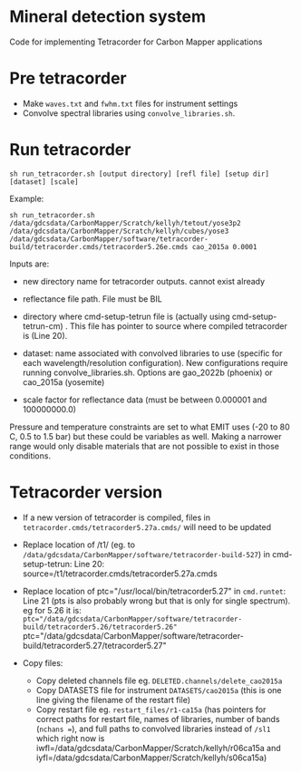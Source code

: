 # Mineral detection system

Code for implementing Tetracorder for Carbon Mapper applications

# Pre tetracorder

* Make `waves.txt` and `fwhm.txt` files for instrument settings
* Convolve spectral libraries using `convolve_libraries.sh`.

# Run tetracorder

```
sh run_tetracorder.sh [output directory] [refl file] [setup dir] [dataset] [scale]
```

Example:

```
sh run_tetracorder.sh /data/gdcsdata/CarbonMapper/Scratch/kellyh/tetout/yose3p2 /data/gdcsdata/CarbonMapper/Scratch/kellyh/cubes/yose3 /data/gdcsdata/CarbonMapper/software/tetracorder-build/tetracorder.cmds/tetracorder5.26e.cmds cao_2015a 0.0001
```

Inputs are:

* new directory name for tetracorder outputs. cannot exist already

* reflectance file path. File must be BIL

* directory where cmd-setup-tetrun file is (actually using cmd-setup-tetrun-cm) . This file has pointer to source where compiled tetracorder is (Line 20). 

* dataset: name associated with convolved libraries to use (specific for each wavelength/resolution configuration). New configurations require running convolve_libraries.sh. Options are gao_2022b (phoenix) or cao_2015a (yosemite)

* scale factor for reflectance data (must be between 0.000001 and 100000000.0)

Pressure and temperature constraints are set to what EMIT uses (-20 to 80 C, 0.5 to 1.5 bar) but these could be variables as well. Making a narrower range would only disable materials that are not possible to exist in those conditions. 

# Tetracorder version

* If a new version of tetracorder is compiled, files in `tetracorder.cmds/tetracorder5.27a.cmds/` will need to be updated
* Replace location of /t1/ (eg. to `/data/gdcsdata/CarbonMapper/software/tetracorder-build-527`) in cmd-setup-tetrun: Line 20: source=/t1/tetracorder.cmds/tetracorder5.27a.cmds
* Replace location of 	ptc="/usr/local/bin/tetracorder5.27" in `cmd.runtet`: Line 21 (pts is also probably wrong but that is only for single spectrum). eg for 5.26 it is: 	`ptc="/data/gdcsdata/CarbonMapper/software/tetracorder-build/tetracorder5.26/tetracorder5.26"`
	ptc="/data/gdcsdata/CarbonMapper/software/tetracorder-build/tetracorder5.27/tetracorder5.27"

* Copy files:
  * Copy deleted channels file eg. `DELETED.channels/delete_cao2015a`
  * Copy DATASETS file for instrument `DATASETS/cao2015a` (this is one line giving the filename of the restart file)
  * Copy restart file eg. `restart_files/r1-ca15a` (has pointers for correct paths for restart file, names of libraries, number of bands (`nchans =`), and full paths to convolved libraries instead of `/sl1` which right now is iwfl=/data/gdcsdata/CarbonMapper/Scratch/kellyh/r06ca15a and iyfl=/data/gdcsdata/CarbonMapper/Scratch/kellyh/s06ca15a)
